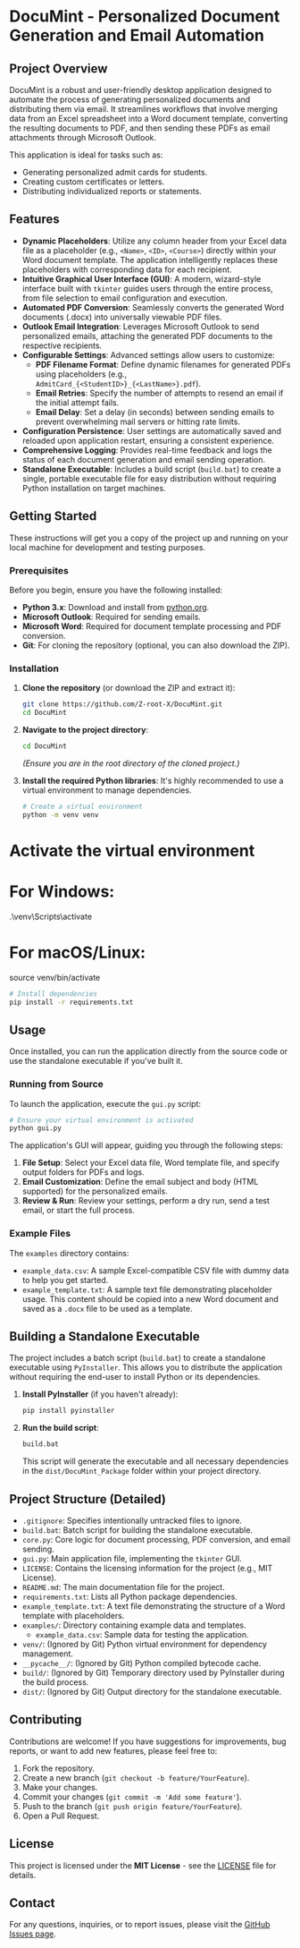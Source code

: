# DocuMint - Personalized Document Generation and Email Automation

## Project Overview

DocuMint is a robust and user-friendly desktop application designed to automate the process of generating personalized documents and distributing them via email. It streamlines workflows that involve merging data from an Excel spreadsheet into a Word document template, converting the resulting documents to PDF, and then sending these PDFs as email attachments through Microsoft Outlook.

This application is ideal for tasks such as:
*   Generating personalized admit cards for students.
*   Creating custom certificates or letters.
*   Distributing individualized reports or statements.

## Features

*   **Dynamic Placeholders**: Utilize any column header from your Excel data file as a placeholder (e.g., `<Name>`, `<ID>`, `<Course>`) directly within your Word document template. The application intelligently replaces these placeholders with corresponding data for each recipient.
*   **Intuitive Graphical User Interface (GUI)**: A modern, wizard-style interface built with `tkinter` guides users through the entire process, from file selection to email configuration and execution.
*   **Automated PDF Conversion**: Seamlessly converts the generated Word documents (.docx) into universally viewable PDF files.
*   **Outlook Email Integration**: Leverages Microsoft Outlook to send personalized emails, attaching the generated PDF documents to the respective recipients.
*   **Configurable Settings**: Advanced settings allow users to customize:
    *   **PDF Filename Format**: Define dynamic filenames for generated PDFs using placeholders (e.g., `AdmitCard_{<StudentID>}_{<LastName>}.pdf`).
    *   **Email Retries**: Specify the number of attempts to resend an email if the initial attempt fails.
    *   **Email Delay**: Set a delay (in seconds) between sending emails to prevent overwhelming mail servers or hitting rate limits.
*   **Configuration Persistence**: User settings are automatically saved and reloaded upon application restart, ensuring a consistent experience.
*   **Comprehensive Logging**: Provides real-time feedback and logs the status of each document generation and email sending operation.
*   **Standalone Executable**: Includes a build script (`build.bat`) to create a single, portable executable file for easy distribution without requiring Python installation on target machines.

## Getting Started

These instructions will get you a copy of the project up and running on your local machine for development and testing purposes.

### Prerequisites

Before you begin, ensure you have the following installed:

*   **Python 3.x**: Download and install from [python.org](https://www.python.org/downloads/).
*   **Microsoft Outlook**: Required for sending emails.
*   **Microsoft Word**: Required for document template processing and PDF conversion.
*   **Git**: For cloning the repository (optional, you can also download the ZIP).

### Installation

1.  **Clone the repository** (or download the ZIP and extract it):
    ```bash
    git clone https://github.com/Z-root-X/DocuMint.git
    cd DocuMint
    ```

2.  **Navigate to the project directory**:
    ```bash
    cd DocuMint
    ```
    *(Ensure you are in the root directory of the cloned project.)*

3.  **Install the required Python libraries**:
    It's highly recommended to use a virtual environment to manage dependencies.

    ```bash
    # Create a virtual environment
    python -m venv venv

# Activate the virtual environment
# For Windows:
.\venv\Scripts\activate
# For macOS/Linux:
source venv/bin/activate

```bash
# Install dependencies
pip install -r requirements.txt
```
## Usage

Once installed, you can run the application directly from the source code or use the standalone executable if you've built it.

### Running from Source

To launch the application, execute the `gui.py` script:

```bash
# Ensure your virtual environment is activated
python gui.py
```

The application's GUI will appear, guiding you through the following steps:

1.  **File Setup**: Select your Excel data file, Word template file, and specify output folders for PDFs and logs.
2.  **Email Customization**: Define the email subject and body (HTML supported) for the personalized emails.
3.  **Review & Run**: Review your settings, perform a dry run, send a test email, or start the full process.

### Example Files

The `examples` directory contains:
*   `example_data.csv`: A sample Excel-compatible CSV file with dummy data to help you get started.
*   `example_template.txt`: A sample text file demonstrating placeholder usage. This content should be copied into a new Word document and saved as a `.docx` file to be used as a template.

## Building a Standalone Executable

The project includes a batch script (`build.bat`) to create a standalone executable using `PyInstaller`. This allows you to distribute the application without requiring the end-user to install Python or its dependencies.

1.  **Install PyInstaller** (if you haven't already):
    ```bash
    pip install pyinstaller
    ```

2.  **Run the build script**:
    ```cmd
    build.bat
    ```

    This script will generate the executable and all necessary dependencies in the `dist/DocuMint_Package` folder within your project directory.

## Project Structure (Detailed)

*   `.gitignore`: Specifies intentionally untracked files to ignore.
*   `build.bat`: Batch script for building the standalone executable.
*   `core.py`: Core logic for document processing, PDF conversion, and email sending.
*   `gui.py`: Main application file, implementing the `tkinter` GUI.
*   `LICENSE`: Contains the licensing information for the project (e.g., MIT License).
*   `README.md`: The main documentation file for the project.
*   `requirements.txt`: Lists all Python package dependencies.
*   `example_template.txt`: A text file demonstrating the structure of a Word template with placeholders.
*   `examples/`: Directory containing example data and templates.
    *   `example_data.csv`: Sample data for testing the application.
*   `venv/`: (Ignored by Git) Python virtual environment for dependency management.
*   `__pycache__/`: (Ignored by Git) Python compiled bytecode cache.
*   `build/`: (Ignored by Git) Temporary directory used by PyInstaller during the build process.
*   `dist/`: (Ignored by Git) Output directory for the standalone executable.

## Contributing

Contributions are welcome! If you have suggestions for improvements, bug reports, or want to add new features, please feel free to:

1.  Fork the repository.
2.  Create a new branch (`git checkout -b feature/YourFeature`).
3.  Make your changes.
4.  Commit your changes (`git commit -m 'Add some feature'`).
5.  Push to the branch (`git push origin feature/YourFeature`).
6.  Open a Pull Request.

## License

This project is licensed under the **MIT License** - see the [LICENSE](LICENSE) file for details.

## Contact

For any questions, inquiries, or to report issues, please visit the [GitHub Issues page](https://github.com/Z-root-X/DocuMint/issues).